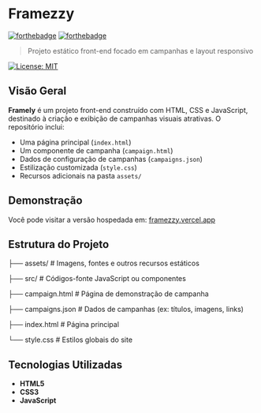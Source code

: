 # Framezzy
[![forthebadge](http://forthebadge.com/images/badges/made-with-javascript.svg)](http://forthebadge.com)
[![forthebadge](http://forthebadge.com/images/badges/built-with-love.svg)](http://forthebadge.com)

> Projeto estático front-end focado em campanhas e layout responsivo

[![License: MIT](https://img.shields.io/badge/License-MIT-blue.svg)](LICENSE)

## Visão Geral

**Framely** é um projeto front-end construído com HTML, CSS e JavaScript, destinado à criação e exibição de campanhas visuais atrativas. O repositório inclui:

- Uma página principal (`index.html`)
- Um componente de campanha (`campaign.html`)
- Dados de configuração de campanhas (`campaigns.json`)
- Estilização customizada (`style.css`)
- Recursos adicionais na pasta `assets/`

## Demonstração

Você pode visitar a versão hospedada em: [framezzy.vercel.app](https://framezzy.vercel.app)

## Estrutura do Projeto
├── assets/ # Imagens, fontes e outros recursos estáticos

├── src/ # Códigos-fonte JavaScript ou componentes

├── campaign.html # Página de demonstração de campanha

├── campaigns.json # Dados de campanhas (ex: títulos, imagens, links)

├── index.html # Página principal

└── style.css # Estilos globais do site


## Tecnologias Utilizadas

- **HTML5**
- **CSS3**
- **JavaScript**
